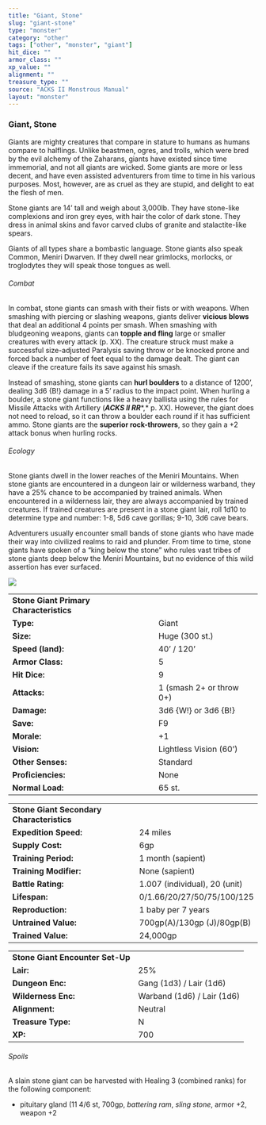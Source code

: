 ```yaml
---
title: "Giant, Stone"
slug: "giant-stone"
type: "monster"
category: "other"
tags: ["other", "monster", "giant"]
hit_dice: ""
armor_class: ""
xp_value: ""
alignment: ""
treasure_type: ""
source: "ACKS II Monstrous Manual"
layout: "monster"
---
```


### Giant, Stone

Giants are mighty creatures that compare in stature to humans as humans compare to halflings.
Unlike beastmen, ogres, and trolls, which were bred by the evil alchemy of the Zaharans, giants have
existed since time immemorial, and not all giants are wicked. Some giants are more or less decent,
and have even assisted adventurers from time to time in his various purposes. Most, however, are as
cruel as they are stupid, and delight to eat the flesh of men.

Stone giants are 14’ tall and weigh about 3,000lb. They have stone-like complexions and iron grey
eyes, with hair the color of dark stone. They dress in animal skins and favor carved clubs of
granite and stalactite-like spears.

Giants of all types share a bombastic language. Stone giants also speak Common, Meniri Dwarven. If
they dwell near grimlocks, morlocks, or troglodytes they will speak those tongues as well.

###### Combat

In combat, stone giants can smash with their fists or with weapons. When smashing with piercing or
slashing weapons, giants deliver **vicious blows** that deal an additional 4 points per smash. When
smashing with bludgeoning weapons, giants can **topple and fling** large or smaller creatures with
every attack (p. XX). The creature struck must make a successful size-adjusted Paralysis saving
throw or be knocked prone and forced back a number of feet equal to the damage dealt. The giant can
cleave if the creature fails its save against his smash.

Instead of smashing, stone giants can **hurl boulders** to a distance of 1200’, dealing 3d6 {B!}
damage in a 5’ radius to the impact point. When hurling a boulder, a stone giant functions like a
heavy ballista using the rules for Missile Attacks with Artillery (***ACKS II RR****,* p. XX).
However, the giant does not need to reload, so it can throw a boulder each round if it has
sufficient ammo. Stone giants are the **superior rock-throwers**, so they gain a +2 attack bonus
when hurling rocks.

###### Ecology

Stone giants dwell in the lower reaches of the Meniri Mountains. When stone giants are encountered
in a dungeon lair or wilderness warband, they have a 25% chance to be accompanied by trained
animals. When encountered in a wilderness lair, they are always accompanied by trained creatures. If
trained creatures are present in a stone giant lair, roll 1d10 to determine type and number: 1-8,
5d6 cave gorillas; 9-10, 3d6 cave bears.

Adventurers usually encounter small bands of stone giants who have made their way into civilized
realms to raid and plunder. From time to time, stone giants have spoken of a “king below the stone”
who rules vast tribes of stone giants deep below the Meniri Mountains, but no evidence of this wild
assertion has ever surfaced.

![](data:image/png;base64...)

|  |  |
| --- | --- |
| **Stone Giant Primary Characteristics** | |
| **Type:** | Giant |
| **Size:** | Huge (300 st.) |
| **Speed (land):** | 40’ / 120’ |
| **Armor Class:** | 5 |
| **Hit Dice:** | 9 |
| **Attacks:** | 1 (smash 2+ or throw 0+) |
| **Damage:** | 3d6 {W!} or 3d6 {B!} |
| **Save:** | F9 |
| **Morale:** | +1 |
| **Vision:** | Lightless Vision (60’) |
| **Other Senses:** | Standard |
| **Proficiencies:** | None |
| **Normal Load:** | 65 st. |

|  |  |
| --- | --- |
| **Stone Giant Secondary Characteristics** | |
| **Expedition Speed:** | 24 miles |
| **Supply Cost:** | 6gp |
| **Training Period:** | 1 month (sapient) |
| **Training Modifier:** | None (sapient) |
| **Battle Rating:** | 1.007 (individual), 20 (unit) |
| **Lifespan:** | 0/1.66/20/27/50/75/100/125 |
| **Reproduction:** | 1 baby per 7 years |
| **Untrained Value:** | 700gp(A)/130gp (J)/80gp(B) |
| **Trained Value:** | 24,000gp |

|  |  |
| --- | --- |
| **Stone Giant Encounter Set-Up** | |
| **Lair:** | 25% |
| **Dungeon Enc:** | Gang (1d3) / Lair (1d6) |
| **Wilderness Enc:** | Warband (1d6) / Lair (1d6) |
| **Alignment:** | Neutral |
| **Treasure Type:** | N |
| **XP:** | 700 |

###### Spoils

A slain stone giant can be harvested with Healing 3 (combined ranks) for the following component:

* pituitary gland (11 4/6 st, 700gp, *battering ram*, *sling stone*, armor +2, weapon +2
